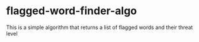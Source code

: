 # flagged-word-finder-algo
This is a simple algorithm that returns a list of flagged words and their threat level

